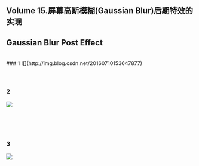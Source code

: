 ## Volume 15.屏幕高斯模糊(Gaussian Blur)后期特效的实现
## Gaussian Blur Post Effect
<br>
### 1
![](http://img.blog.csdn.net/20160710153647877)
<br><br> <br> 

### 2
![](http://img.blog.csdn.net/20160710154008897)

<br> <br> <br> 
### 3
![](http://img.blog.csdn.net/20160710154031224)
